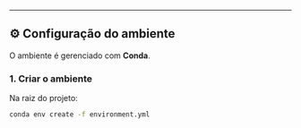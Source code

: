 
---

## ⚙️ Configuração do ambiente

O ambiente é gerenciado com **Conda**.  

### 1. Criar o ambiente

Na raiz do projeto:

```bash
conda env create -f environment.yml
